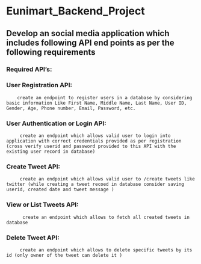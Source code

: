 # Eunimart_Backend_Project
## Develop an social media application which includes following API end points as per the following requirements

### Required API’s:

### User Registration API: 
        create an endpoint to register users in a database by considering basic information Like First Name, Middle Name, Last Name, User ID, Gender, Age, Phone number, Email, Password, etc.
                                               
### User Authentication or Login API:
         create an endpoint which allows valid user to login into application with correct credentials provided as per registration (cross verify userid and password provided to this API with the existing user record in database)
                       
### Create Tweet API: 
         create an endpoint which allows valid user to /create tweets like twitter (while creating a tweet recoed in database consider saving userid, created date and tweet message )
 

### View or List Tweets API: 
          create an endpoint which allows to fetch all created tweets in database
 

### Delete Tweet API: 
         create an endpoint which allows to delete specific tweets by its id (only owner of the tweet can delete it )
